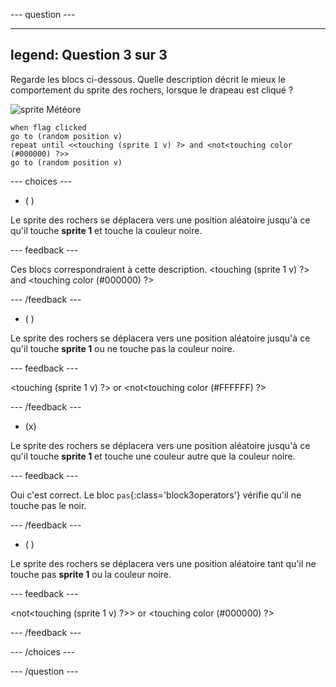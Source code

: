 
--- question ---

---
legend: Question 3 sur 3
---

Regarde les blocs ci-dessous. Quelle description décrit le mieux le comportement du sprite des rochers, lorsque le drapeau est cliqué ?


![sprite Météore](images/rocks-sprite.png)
```blocks3
when flag clicked
go to (random position v)
repeat until <<touching (sprite 1 v) ?> and <not<touching color (#000000) ?>>
go to (random position v)
```

--- choices ---

- ( )

Le sprite des rochers se déplacera vers une position aléatoire jusqu'à ce qu'il touche **sprite 1** et touche la couleur noire.

  --- feedback ---

Ces blocs correspondraient à cette description. 
<touching (sprite 1 v) ?> and <touching color (#000000) ?>

  --- /feedback ---

- ( )

Le sprite des rochers se déplacera vers une position aléatoire jusqu'à ce qu'il touche **sprite 1** ou ne touche pas la couleur noire.

  --- feedback ---

<touching (sprite 1 v) ?> or <not<touching color (#FFFFFF) ?>

  --- /feedback ---

- (x)

Le sprite des rochers se déplacera vers une position aléatoire jusqu'à ce qu'il touche **sprite 1** et touche une couleur autre que la couleur noire.

  --- feedback ---

Oui c'est correct. Le bloc `pas`{:class='block3operators'} vérifie qu'il ne touche pas le noir.

  --- /feedback ---

- ( )

Le sprite des rochers se déplacera vers une position aléatoire tant qu'il ne touche pas **sprite 1** ou la couleur noire.

  --- feedback ---

<not<touching (sprite 1 v) ?>> or <touching color (#000000) ?>

  --- /feedback ---

--- /choices ---

--- /question ---
